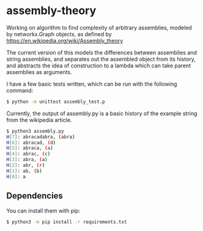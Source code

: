 # assembly-theory
Working on algorithm to find complexity of arbitrary assemblies, modeled by networkx.Graph objects, as defined by https://en.wikipedia.org/wiki/Assembly_theory

The current version of this models the differences between assemblies and string assemblies, and separates out the assembled object from its history, and abstracts the idea of construction to a lambda which can take parent assemblies as arguments.

I have a few basic tests written, which can be run with the following command:

```bash
$ python -m unittest assembly_test.p
```

Currently, the output of assembly.py is a basic history of the example string from the wikipedia article.

```bash
$ python3 assembly.py
H[7]: abracadabra, (abra)
H[6]: abracad, (d)
H[5]: abraca, (a)
H[4]: abrac, (c)
H[3]: abra, (a)
H[2]: abr, (r)
H[1]: ab, (b)
H[0]: a
```

## Dependencies

You can install them with pip:

```bash
$ python3 -m pip install -r requirements.txt
```

